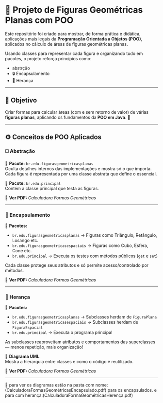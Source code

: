 # 📐 Projeto de Figuras Geométricas Planas com POO

Este repositório foi criado para mostrar, de forma prática e didática,  aplicações mais legais da **Programação Orientada a Objetos (POO)**, aplicados no cálculo de áreas de figuras geométricas planas.  

Usando classes para representar cada figura e organizando tudo em pacotes, o projeto reforça princípios como:

-  abstrção
- 🔒 Encapsulamento  
- 🧬 Herança  


---

## 🎯 Objetivo

Criar formas para calcular áreas (com e sem retorno de valor) de várias **figuras planas**, aplicando os fundamentos da **POO em Java**. 🚀

---

## ⚙️ Conceitos de POO Aplicados

### ◻️ Abstração

📁 **Pacote:** `br.edu.figurasgeometricasplanas`  
Oculta detalhes internos das implementações e mostra só o que importa. Cada figura é representada por uma classe abstrata que define o essencial.  

📁 **Pacote:** `br.edu.principal`  
Contém a classe principal que testa as figuras.

📎 **Ver PDF:** _Calculadora Formas Geométricas_

---

### 🔐 Encapsulamento

📁 **Pacotes:**  
- `br.edu.figurasgeometricasplanas` → Figuras como Triângulo, Retângulo, Losango etc.  
- `br.edu.figurasgeometricasespaciais` → Figuras como Cubo, Esfera, Cone etc.  
- `br.edu.principal` → Executa os testes com métodos públicos (`get` e `set`)

Cada classe protege seus atributos e só permite acesso/controlado por métodos.

📎 **Ver PDF:** _Calculadora Formas Geométricas_

---

### 🧬 Herança

📁 **Pacotes:**  
- `br.edu.figurasgeometricasplanas` → Subclasses herdam de `FiguraPlana`  
- `br.edu.figurasgeometricasespaciais` → Subclasses herdam de `FiguraEspacial`  
- `br.edu.principal` → Executa o programa principal

As subclasses reaproveitam atributos e comportamentos das superclasses — menos repetição, mais organização!

📌 **Diagrama UML**  
Mostra a hierarquia entre classes e como o código é reutilizado.

📎 **Ver PDF:** _Calculadora Formas Geométricas_

---

🧠 para ver os diagramas estão na pasta com nome:(CalculadoraFormasGeométricasEncapsulado.pdf) para os encapsulados.
e para com herança:(CalculadoraFormaGeométricasHerença.pdf)
